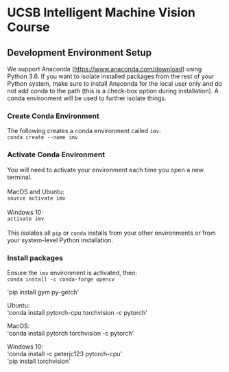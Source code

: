# UCSB Intelligent Machine Vision Course 

## Development Environment Setup

We support Anaconda (https://www.anaconda.com/download) using Python 3.6. If you want to isolate installed packages from the rest of your Python system, make sure to install Anaconda for the local user only and do not add conda to the path (this is a check-box option during installation). A conda environment will be used to further isolate things.

### Create Conda Environment
The following creates a conda environment called `imv`:<br>
`conda create --name imv`<br>


### Activate Conda Environment
You will need to activate your environment each time you open a new terminal.<br>
<br>
MacOS and Ubuntu:<br>
`source activate imv`<br>
<br>
Windows 10:<br>
`activate imv`<br>
<br>
This isolates all `pip` or `conda` installs from your other environments or from your system-level Python installation.

### Install packages
Ensure the `imv` environment is activated, then:<br>
`conda install -c conda-forge opencv`<br>

'pip install gym py-getch'<br>

Ubuntu:<br>
'conda install pytorch-cpu torchvision -c pytorch'<br>

MacOS:<br>
'conda install pytorch torchvision -c pytorch'<br>

Windows 10:<br>
'conda install -c peterjc123 pytorch-cpu'<br>
'pip install torchvision'<br>
